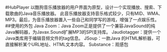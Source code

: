 #HubPlayer
以酷狗音乐播放器的用户界面为原型，设计一个实现播放、搜索、下载歌曲的Java音乐播放器。
此音乐播放器支持音乐格式较少，只有MID、WMA、MP3。最后，为音乐播放器置入一些自己和同学写的游戏，增强了一点娱乐性。
##使用的外包
Java Zoom：Java Zoom正是提供了一个兼容JavaSound的纯Java解码器，为Javax.Sound扩展MP3的SPI支持库。
Jaudiotagger：提供一个Java类库用于编辑音频文件的tag信息。
JSoup：一款Java 的HTML解析器，可直接解析某个URL地址、HTML文本内容。
Substance：观感包

